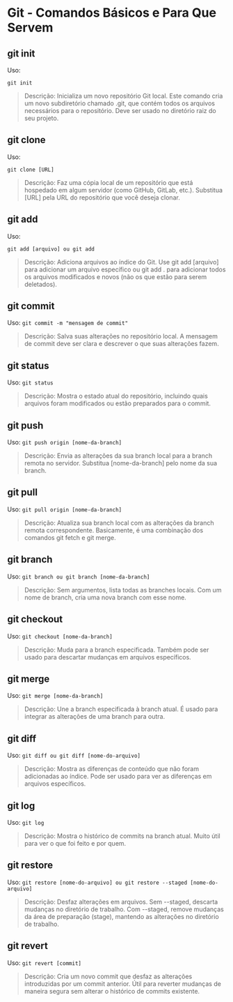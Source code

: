 # Git - Comandos Básicos e Para Que Servem

## git init

Uso: 

`git init`

> Descrição: Inicializa um novo repositório Git local. Este comando cria um novo subdiretório chamado .git, que contém todos os arquivos necessários para o repositório. Deve ser usado no diretório raiz do seu projeto.
> 
## git clone

Uso: 

`git clone [URL]`

> Descrição: Faz uma cópia local de um repositório que está hospedado em algum servidor (como GitHub, GitLab, etc.). Substitua [URL] pela URL do repositório que você deseja clonar.

## git add

Uso: 

`git add [arquivo] ou git add`

> Descrição: Adiciona arquivos ao índice do Git. Use git add [arquivo] para adicionar um arquivo específico ou git add . para adicionar todos os arquivos modificados e novos (não os que estão para serem deletados).

## git commit

Uso: 
`git commit -m "mensagem de commit"`

> Descrição: Salva suas alterações no repositório local. A mensagem de commit deve ser clara e descrever o que suas alterações fazem.

## git status

Uso: 
`git status`

> Descrição: Mostra o estado atual do repositório, incluindo quais arquivos foram modificados ou estão preparados para o commit.

## git push

Uso: 
`git push origin [nome-da-branch]`

> Descrição: Envia as alterações da sua branch local para a branch remota no servidor. Substitua [nome-da-branch] pelo nome da sua branch.

## git pull

Uso: 
`git pull origin [nome-da-branch]`

> Descrição: Atualiza sua branch local com as alterações da branch remota correspondente. Basicamente, é uma combinação dos comandos git fetch e git merge.

## git branch

Uso: 
`git branch ou git branch [nome-da-branch]`

> Descrição: Sem argumentos, lista todas as branches locais. Com um nome de branch, cria uma nova branch com esse nome.

## git checkout

Uso: 
`git checkout [nome-da-branch]`

> Descrição: Muda para a branch especificada. Também pode ser usado para descartar mudanças em arquivos específicos.

## git merge

Uso: 
`git merge [nome-da-branch]`

> Descrição: Une a branch especificada à branch atual. É usado para integrar as alterações de uma branch para outra.

## git diff

Uso: 
`git diff ou git diff [nome-do-arquivo]`

> Descrição: Mostra as diferenças de conteúdo que não foram adicionadas ao índice. Pode ser usado para ver as diferenças em arquivos específicos.

## git log

Uso: 
`git log`

> Descrição: Mostra o histórico de commits na branch atual. Muito útil para ver o que foi feito e por quem.

## git restore

Uso: 
`git restore [nome-do-arquivo] ou git restore --staged [nome-do-arquivo]`

> Descrição: Desfaz alterações em arquivos. Sem --staged, descarta mudanças no diretório de trabalho. Com --staged, remove mudanças da área de preparação (stage), mantendo as alterações no diretório de trabalho.

## git revert

Uso: 
`git revert [commit]`

> Descrição: Cria um novo commit que desfaz as alterações introduzidas por um commit anterior. Útil para reverter mudanças de maneira segura sem alterar o histórico de commits existente.
